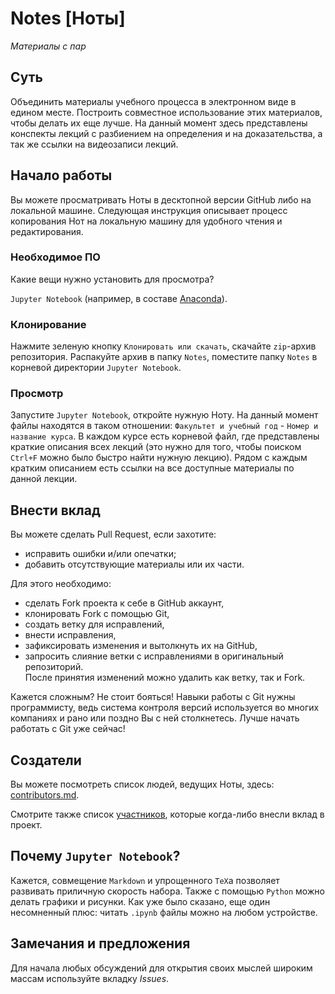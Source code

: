 # Notes [Ноты]
*Материалы с пар*

## Суть
Объединить материалы учебного процесса в электронном виде в едином месте. Построить совместное использование этих материалов, чтобы делать их еще лучше. На данный момент здесь представлены конспекты лекций с разбиением на определения и на доказательства, а так же ссылки на видеозаписи лекций.

## Начало работы
Вы можете просматривать Ноты в десктопной версии GitHub либо на локальной машине. Следующая инструкция описывает процесс копирования Нот на локальную машину для удобного чтения и редактирования.

### Необходимое ПО
Какие вещи нужно установить для просмотра?

`Jupyter Notebook` (например, в составе [Anaconda](https://www.anaconda.com/download/)).

### Клонирование
Нажмите зеленую кнопку `Клонировать или скачать`, скачайте `zip`-архив репозитория. Распакуйте архив в папку `Notes`, поместите папку `Notes` в корневой директории `Jupyter Notebook`.

### Просмотр
Запустите `Jupyter Notebook`, откройте нужную Ноту. На данный момент файлы находятся в таком отношении: `Факультет и учебный год` - `Номер и название курса`. В каждом курсе есть корневой файл, где представлены краткие описания всех лекций (это нужно для того, чтобы поиском `Ctrl+F` можно было быстро найти нужную лекцию). Рядом с каждым кратким описанием есть ссылки на все доступные материалы по данной лекции.

## Внести вклад
Вы можете сделать Pull Request, если захотите:
* исправить ошибки и/или опечатки;
* добавить отсутствующие материалы или их части.

Для этого необходимо:  
* сделать Fork проекта к себе в GitHub аккаунт,
* клонировать Fork с помощью Git,
* создать ветку для исправлений,
* внести исправления,
* зафиксировать изменения и вытолкнуть их на GitHub,
* запросить слияние ветки с исправлениями в оригинальный репозиторий.  
После принятия изменений можно удалить как ветку, так и Fork.

Кажется сложным? Не стоит бояться! Навыки работы с Git нужны программисту, ведь система контроля версий используется во многих компаниях и рано или поздно Вы с ней столкнетесь. Лучше начать работать с Git уже сейчас!

## Создатели
Вы можете посмотреть список людей, ведущих Ноты, здесь: [contributors.md](https://github.com/servb/notes/blob/master/contributors.md).

Смотрите также список [участников](https://github.com/SerVB/notes/contributors), которые когда-либо внесли вклад в проект.

## Почему `Jupyter Notebook`?
Кажется, совмещение `Markdown` и упрощенного `TeX`а позволяет развивать приличную скорость набора. Также с помощью `Python` можно делать графики и рисунки. Как уже было сказано, еще один несомненный плюс: читать `.ipynb` файлы можно на любом устройстве.

## Замечания и предложения
Для начала любых обсуждений для открытия своих мыслей широким массам используйте вкладку *Issues*.
